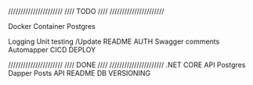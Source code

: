 //////////////////////
////    TODO      ////
//////////////////////

Docker Container Postgres

Logging
Unit testing /Update README
AUTH
Swagger comments
Automapper
CICD
DEPLOY


//////////////////////
////    DONE      ////
//////////////////////
.NET CORE API
Postgres
Dapper
Posts API
README
DB VERSIONING